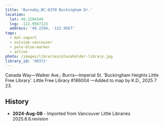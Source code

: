 ```yaml
---
title: 'Burnaby,BC:6370 Buckingham Dr.'
location:
  lat: 49.2294349
  lng: -122.9567123
  address: '49.2294, -122.9567'
tags:
  - kml-import
  - outside-vancouver
  - pale-blue-marker
  - active
photo: /images/libraries/placeholder-library.jpg
library_id: '00372'
---
```

Canada Way—Walker Ave.; Burris—Imperial St.
'Buckingham Heights Little Free Library'.
Little Free Library #186004
—Added to map by K.D., 2025 7 23.

## History
- **2024-Aug-08** - Imported from Vancouver Little Libraries 2025.8.6.revision
